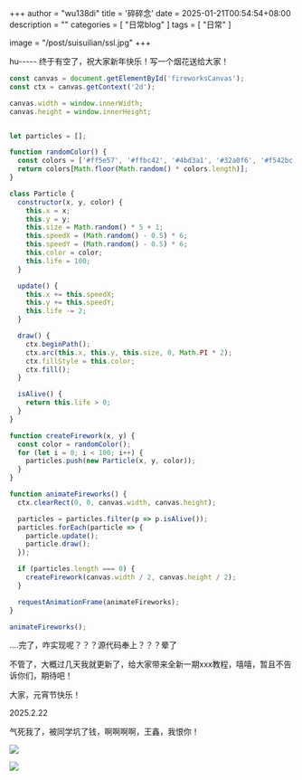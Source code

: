 +++
author = "wu138di"
title = '碎碎念'
date = 2025-01-21T00:54:54+08:00
description = ""
categories = [
    "日常blog"
]
tags = [
    "日常"
]

image = "/post/suisuilian/ssl.jpg"
+++

hu----- 终于有空了，祝大家新年快乐！写一个烟花送给大家！
```JavaScript
const canvas = document.getElementById('fireworksCanvas');
const ctx = canvas.getContext('2d');

canvas.width = window.innerWidth;
canvas.height = window.innerHeight;


let particles = [];

function randomColor() {
  const colors = ['#ff5e57', '#ffbc42', '#4bd3a1', '#32a0f6', '#f542bc'];
  return colors[Math.floor(Math.random() * colors.length)];
}

class Particle {
  constructor(x, y, color) {
    this.x = x;
    this.y = y;
    this.size = Math.random() * 5 + 1;  
    this.speedX = (Math.random() - 0.5) * 6; 
    this.speedY = (Math.random() - 0.5) * 6;
    this.color = color;
    this.life = 100;  
  }

  update() {
    this.x += this.speedX;
    this.y += this.speedY;
    this.life -= 2;
  }

  draw() {
    ctx.beginPath();
    ctx.arc(this.x, this.y, this.size, 0, Math.PI * 2);
    ctx.fillStyle = this.color;
    ctx.fill();
  }

  isAlive() {
    return this.life > 0;
  }
}

function createFirework(x, y) {
  const color = randomColor();
  for (let i = 0; i < 100; i++) {
    particles.push(new Particle(x, y, color));
  }
}

function animateFireworks() {
  ctx.clearRect(0, 0, canvas.width, canvas.height); 

  particles = particles.filter(p => p.isAlive());  
  particles.forEach(particle => {
    particle.update();
    particle.draw();
  });

  if (particles.length === 0) {
    createFirework(canvas.width / 2, canvas.height / 2); 
  }

  requestAnimationFrame(animateFireworks);
}

animateFireworks();

```
....完了，咋实现呢？？？源代码奉上？？？晕了

不管了，大概过几天我就更新了，给大家带来全新一期xxx教程，嘻嘻，暂且不告诉你们，期待吧！

大家，元宵节快乐！

2025.2.22

气死我了，被同学坑了钱，啊啊啊啊，王鑫，我恨你！

![](post/suisuilian/q.png)

![](post/suisuilian/s.png)